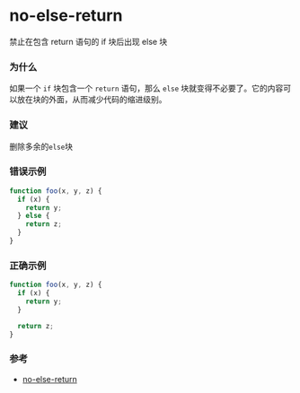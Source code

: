 # no-else-return

禁止在包含 return 语句的 if 块后出现 else 块

### 为什么

如果一个 `if` 块包含一个 `return` 语句，那么 `else` 块就变得不必要了。它的内容可以放在块的外面，从而减少代码的缩进级别。

### 建议

删除多余的`else`块

### 错误示例

```js
function foo(x, y, z) {
  if (x) {
    return y;
  } else {
    return z;
  }
}
```

### 正确示例

```js
function foo(x, y, z) {
  if (x) {
    return y;
  }

  return z;
}
```

### 参考

- [no-else-return](https://eslint.org/docs/rules/no-else-return)
